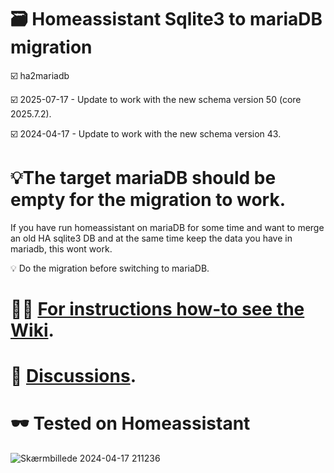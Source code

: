 # 🗃️ Homeassistant Sqlite3 to mariaDB migration

☑️  ha2mariadb

☑️   2025-07-17 - Update to work with the new schema version 50 (core 2025.7.2).

☑️   2024-04-17 - Update to work with the new schema version 43.

# 💡The target mariaDB should be empty for the migration to work.

If you have run homeassistant on mariaDB for some time and want to merge an old HA sqlite3 DB and at the same time keep the data you have in mariadb, this wont work.

💡 Do the migration before switching to mariaDB.

# 😮‍💨 [For instructions how-to see the Wiki](https://github.com/JacobsenKim/ha2mariadb/wiki).

# 🏓 [Discussions](https://github.com/JacobsenKim/ha2mariadb/discussions).

# 🕶️ Tested on Homeassistant

![Skærmbillede 2024-04-17 211236](https://github.com/JacobsenKim/ha2mariadb/assets/157890151/a194a19b-bbe8-47a7-ada4-0e96e088e49e)
